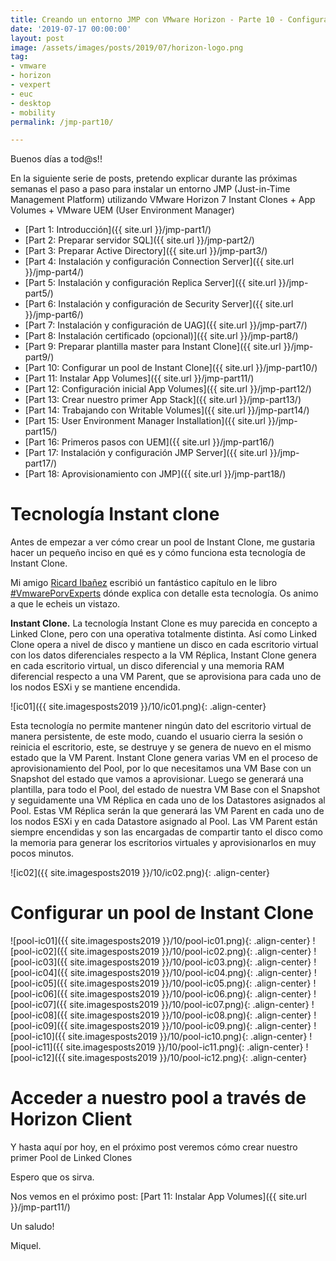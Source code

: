 ```yaml
---
title: Creando un entorno JMP con VMware Horizon - Parte 10 - Configurar un pool de Instant Clone
date: '2019-07-17 00:00:00'
layout: post
image: /assets/images/posts/2019/07/horizon-logo.png
tag:
- vmware
- horizon
- vexpert
- euc
- desktop
- mobility
permalink: /jmp-part10/

---
```


Buenos días a tod@s!!

En la siguiente serie de posts, pretendo explicar durante las próximas semanas el paso a paso para instalar un entorno JMP (Just-in-Time Management Platform) utilizando VMware Horizon 7 Instant Clones + App Volumes + VMware UEM (User Environment Manager) 

- [Part 1: Introducción]({{ site.url }}/jmp-part1/)
- [Part 2: Preparar servidor SQL]({{ site.url }}/jmp-part2/)
- [Part 3: Preparar Active Directory]({{ site.url }}/jmp-part3/)
- [Part 4: Instalación y configuración Connection Server]({{ site.url }}/jmp-part4/)
- [Part 5: Instalación y configuración Replica Server]({{ site.url }}/jmp-part5/)
- [Part 6: Instalación y configuración de Security Server]({{ site.url }}/jmp-part6/)
- [Part 7: Instalación y configuración de UAG]({{ site.url }}/jmp-part7/)
- [Part 8: Instalación certificado (opcional)]({{ site.url }}/jmp-part8/)
- [Part 9: Preparar plantilla master para Instant Clone]({{ site.url }}/jmp-part9/)
- [Part 10: Configurar un pool de Instant Clone]({{ site.url }}/jmp-part10/)
- [Part 11: Instalar App Volumes]({{ site.url }}/jmp-part11/)
- [Part 12: Configuración inicial App Volumes]({{ site.url }}/jmp-part12/)
- [Part 13: Crear nuestro primer App Stack]({{ site.url }}/jmp-part13/)
- [Part 14: Trabajando con Writable Volumes]({{ site.url }}/jmp-part14/)
- [Part 15: User Environment Manager Installation]({{ site.url }}/jmp-part15/)
- [Part 16: Primeros pasos con UEM]({{ site.url }}/jmp-part16/)
- [Part 17: Instalación y configuración JMP Server]({{ site.url }}/jmp-part17/)
- [Part 18: Aprovisionamiento con JMP]({{ site.url }}/jmp-part18/)

# Tecnología Instant clone

Antes de empezar a ver cómo crear un pool de Instant Clone, me gustaria hacer un pequeño inciso en qué es y cómo funciona esta tecnología de Instant Clone.

Mi amigo [Ricard Ibañez](https://www.cenabit.com/) escribió un fantástico capítulo en le libro [#VmwarePorvExperts](https://miquelmariano.github.io/vmwareporvexperts/) dónde explica con detalle esta tecnología. Os animo a que le echeis un vistazo.

**Instant Clone.** La tecnología Instant Clone es muy parecida en concepto a Linked Clone, pero con una operativa totalmente distinta. Así como Linked Clone opera a nivel de disco y mantiene un disco en cada escritorio virtual con los datos diferenciales respecto a la VM Réplica, Instant Clone genera en cada escritorio virtual, un disco diferencial y una memoria RAM diferencial respecto a una VM Parent, que se aprovisiona para cada uno de los nodos ESXi y se mantiene encendida.

![ic01]({{ site.imagesposts2019 }}/10/ic01.png){: .align-center}

Esta tecnología no permite mantener ningún dato del escritorio virtual de manera persistente, de este modo, cuando el usuario cierra la sesión o reinicia el escritorio, este, se destruye y se genera de nuevo en el mismo estado que la VM Parent.
Instant Clone genera varias VM en el proceso de aprovisionamiento del Pool, por lo que necesitamos una VM Base con un Snapshot del estado que vamos a aprovisionar. Luego se generará una plantilla, para todo el Pool, del estado de nuestra VM Base con el Snapshot y seguidamente una VM Réplica en cada uno de los Datastores asignados al Pool. Estas VM Réplica serán la que generará las VM Parent en cada uno de los nodos ESXi y en cada Datastore asignado al Pool. Las VM Parent están siempre encendidas y son las encargadas de compartir tanto el disco como la memoria para generar los escritorios virtuales y aprovisionarlos en muy pocos minutos.

![ic02]({{ site.imagesposts2019 }}/10/ic02.png){: .align-center}

# Configurar un pool de Instant Clone


![pool-ic01]({{ site.imagesposts2019 }}/10/pool-ic01.png){: .align-center}
![pool-ic02]({{ site.imagesposts2019 }}/10/pool-ic02.png){: .align-center}
![pool-ic03]({{ site.imagesposts2019 }}/10/pool-ic03.png){: .align-center}
![pool-ic04]({{ site.imagesposts2019 }}/10/pool-ic04.png){: .align-center}
![pool-ic05]({{ site.imagesposts2019 }}/10/pool-ic05.png){: .align-center}
![pool-ic06]({{ site.imagesposts2019 }}/10/pool-ic06.png){: .align-center}
![pool-ic07]({{ site.imagesposts2019 }}/10/pool-ic07.png){: .align-center}
![pool-ic08]({{ site.imagesposts2019 }}/10/pool-ic08.png){: .align-center}
![pool-ic09]({{ site.imagesposts2019 }}/10/pool-ic09.png){: .align-center}
![pool-ic10]({{ site.imagesposts2019 }}/10/pool-ic10.png){: .align-center}
![pool-ic11]({{ site.imagesposts2019 }}/10/pool-ic11.png){: .align-center}
![pool-ic12]({{ site.imagesposts2019 }}/10/pool-ic12.png){: .align-center}

# Acceder a nuestro pool a través de Horizon Client

Y hasta aquí por hoy, en el próximo post veremos cómo crear nuestro primer Pool de Linked Clones

Espero que os sirva.

Nos vemos en el próximo post: [Part 11: Instalar App Volumes]({{ site.url }}/jmp-part11/)

Un saludo!

Miquel.



